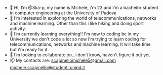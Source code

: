 - 👋 Hi, I’m @Ska-p, my name is Michele, i'm 23 and i'm a bachelor student in computer engineering at the University of Padova
- 👀 I’m interested in exploring the world of telecommunications, networks and machine learning. Other than this i like hiking and doing sport activity.
- 🌱 I’m currently learning everything!! I'm new to coding bc in my University we don't code a lot so now i'm trying to learn coding for telecommunications, networks and machine learning. It will take time but i'm ready for it.
- 💞️ I’m looking to collaborate on...i don't know, haven't figure it out yet 
- 📫 My contacts are: scapinellomichele5@gmail.com michele.scapinello@studenti.unipd.it

<!---
Ska-p/Ska-p is a ✨ special ✨ repository because its `README.md` (this file) appears on your GitHub profile.
You can click the Preview link to take a look at your changes.
--->
